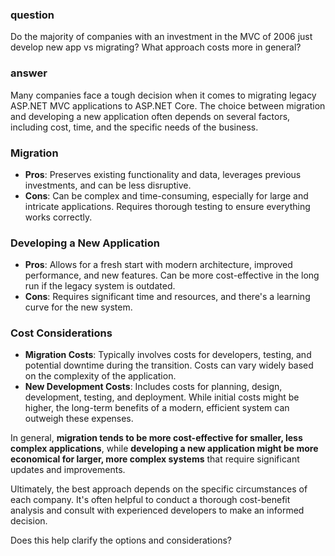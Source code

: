 ### question
Do the majority of companies with an investment in the MVC of 2006 just develop new app vs migrating? What approach costs more in general?

### answer
Many companies face a tough decision when it comes to migrating legacy ASP.NET MVC applications to ASP.NET Core. The choice between migration and developing a new application often depends on several factors, including cost, time, and the specific needs of the business.

### **Migration**
- **Pros**: Preserves existing functionality and data, leverages previous investments, and can be less disruptive.
- **Cons**: Can be complex and time-consuming, especially for large and intricate applications. Requires thorough testing to ensure everything works correctly.

### **Developing a New Application**
- **Pros**: Allows for a fresh start with modern architecture, improved performance, and new features. Can be more cost-effective in the long run if the legacy system is outdated.
- **Cons**: Requires significant time and resources, and there's a learning curve for the new system.

### **Cost Considerations**
- **Migration Costs**: Typically involves costs for developers, testing, and potential downtime during the transition. Costs can vary widely based on the complexity of the application.
- **New Development Costs**: Includes costs for planning, design, development, testing, and deployment. While initial costs might be higher, the long-term benefits of a modern, efficient system can outweigh these expenses.

In general, **migration tends to be more cost-effective for smaller, less complex applications**, while **developing a new application might be more economical for larger, more complex systems** that require significant updates and improvements.

Ultimately, the best approach depends on the specific circumstances of each company. It's often helpful to conduct a thorough cost-benefit analysis and consult with experienced developers to make an informed decision.

Does this help clarify the options and considerations?